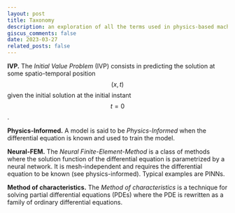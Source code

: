 ```yaml
---
layout: post
title: Taxonomy
description: an exploration of all the terms used in physics-based machine learning
giscus_comments: false
date: 2023-03-27
related_posts: false
---
```


**IVP.** The *Initial Value Problem* (IVP) consists in predicting the solution at some spatio-temporal position $$(x,t)$$ given the initial solution at the initial instant $$t=0$$.

**Physics-Informed.** A model is said to be *Physics-Informed* when the differential equation is known and used to train the model.

**Neural-FEM.** The *Neural Finite-Element-Method* is a class of methods where the solution function of the differential equation is parametrized by a neural network. It is mesh-independent and requires the differential equation to be known (see physics-informed). Typical examples are PINNs.

**Method of characteristics.** The *Method of characteristics* is a technique for solving partial differential equations (PDEs) where the PDE is rewritten as a family of ordinary differential equations.


